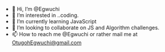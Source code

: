 - 👋 Hi, I’m @Egwuchi
- 👀 I’m interested in ..coding.
- 🌱 I’m currently learning JavaScript
- 💞️ I’m looking to collaborate on JS and Algorithm challenges.
- 📫 How to reach me @Egwuchi or rather mail me at OtugohEgwuchi@gmail.com

<!---
Egwuchi/Egwuchi is a ✨ special ✨ repository because its `README.md` (this file) appears on your GitHub profile.
You can click the Preview link to take a look at your changes.
--->
